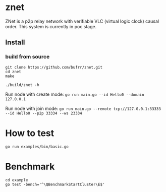# znet

ZNet is a p2p relay network with verifiable VLC (virtual logic clock) causal order.
This system is currently in poc stage.

## Install

### build from source

```shell
git clone https://github.com/bufrr/znet.git
cd znet
make

./build/znet -h
```

Run node with create mode:
`go run main.go --id Hello0 --domain 127.0.0.1`

Run node with join mode:
`go run main.go --remote tcp://127.0.0.1:33333 --id Hello0 --p2p 33334 --ws 23334`

# How to test

```
go run examples/bin/basic.go
```

# Benchmark

```shell
cd example
go test -bench='^\QBenchmarkStartCluster\E$'
```

